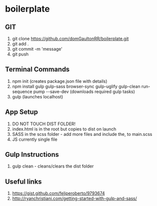 # boilerplate

## GIT
1. git clone https://github.com/domGaultonRR/boilerplate.git
2. git add .
3. git commit -m 'message'
4. git push

## Terminal Commands
1. npm init (creates package.json file with details)
2. npm install gulp gulp-sass browser-sync gulp-uglify gulp-clean run-sequence pump --save-dev (downloads required gulp tasks)
3. gulp (launches localhost)

## App Setup
1. DO NOT TOUCH DIST FOLDER!
2. index.html is in the root but copies to dist on launch
3. SASS in the scss folder - add more files and include the, to main.scss
4. JS currently single file

## Gulp Instructions
1. gulp clean - cleans/clears the dist folder

## Useful links 
1. https://gist.github.com/feliperoberto/9793674
2. http://ryanchristiani.com/getting-started-with-gulp-and-sass/